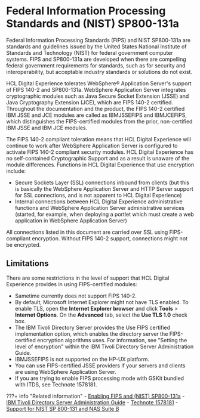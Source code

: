 # Federal Information Processing Standards and (NIST) SP800-131a

Federal Information Processing Standards (FIPS) and NIST SP800-131a are standards and guidelines issued by the United States National Institute of Standards and Technology (NIST) for federal government computer systems. FIPS and SP800-131a are developed when there are compelling federal government requirements for standards, such as for security and interoperability, but acceptable industry standards or solutions do not exist.

HCL Digital Experience tolerates WebSphere® Application Server's support of FIPS 140-2 and SP800-131a. WebSphere Application Server integrates cryptographic modules such as Java Secure Socket Extension (JSSE) and Java Cryptography Extension (JCE), which are FIPS 140-2 certified. Throughout the documentation and the product, the FIPS 140-2 certified IBM JSSE and JCE modules are called as IBMJSSEFIPS and IBMJCEFIPS, which distinguishes the FIPS-certified modules from the prior, non-certified IBM JSSE and IBM JCE modules.

The FIPS 140-2 compliant toleration means that HCL Digital Experience will continue to work after WebSphere Application Server is configured to activate FIPS 140-2 compliant security modules. HCL Digital Experience has no self-contained Cryptographic Support and as a result is unaware of the module differences. Functions in HCL Digital Experience that use encryption include:

-   Secure Sockets Layer (SSL) connections inbound from clients (but this is basically the WebSphere Application Server and HTTP Server support for SSL connections, and is not apparent to HCL Digital Experience)
-   Internal connections between HCL Digital Experience administrative functions and WebSphere Application Server administrative services (started, for example, when deploying a portlet which must create a web application in WebSphere Application Server)

All connections listed in this document are carried over SSL using FIPS-compliant encryption. Without FIPS 140-2 support, connections might not be encrypted.

## Limitations

There are some restrictions in the level of support that HCL Digital Experience provides in using FIPS-certified modules:

-   Sametime currently does not support FIPS 140-2.
-   By default, Microsoft Internet Explorer might not have TLS enabled. To enable TLS, open the **Internet Explorer browser** and click **Tools** \> **Internet Options**. On the **Advanced** tab, select the **Use TLS 1.0** check box.
-   The IBM Tivoli Directory Server provides the Use FIPS certified implementation option, which enables the directory server the FIPS-certified encryption algorithms uses. For information, see "Setting the level of encryption" within the IBM Tivoli Directory Server Administration Guide.
-   IBMJSSEFIPS is not supported on the HP-UX platform.
-   You can use FIPS-certified JSSE providers if your servers and clients are using WebSphere Application Server.
-   If you are trying to enable FIPS processing mode with GSKit bundled with ITDS, see Technote 1578181.

???+ info "Related information"
    - [Enabling FIPS and (NIST) SP800-131a](../../../information/confidentiality/cfg_fips.md)
    - [IBM Tivoli Directory Server Administration Guide](https://www.ibm.com/docs/en/SSVJJU_6.3.1/com.ibm.IBMDS.doc_6.3.1/admin_gd.pdf)
    - [Technote 1578181](https://www.ibm.com/support/pages/node/197547)
    - [Support for NIST SP 800-131 and NAS Suite B](https://www.ibm.com/docs/en)


